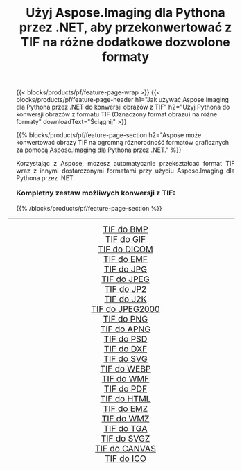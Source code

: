 ﻿---
title: Użyj Aspose.Imaging dla Pythona przez .NET, aby przekonwertować z TIF na różne dodatkowe dozwolone formaty 
weight: 3920
url: /pl/python-net/conversion/from/tif/ 
lang: pl
langdirlevel: 2
locales: zh-hans,ja,it,ru,de,es,fr,nl,id,lt,pl,pt,vi,tr,ko,zh-hant,ar,hi,th,sv,cs,uk,he
description: Możesz szybko przekształcić TIF(Oznaczony format obrazu) w różne formaty za pomocą Aspose.Imaging dla Pythona przez .NET.
---

{{< blocks/products/pf/feature-page-wrap >}}
{{< blocks/products/pf/feature-page-header h1="Jak używać Aspose.Imaging dla Pythona przez .NET do konwersji obrazów z TIF" h2="Użyj Pythona do konwersji obrazów z formatu TIF (Oznaczony format obrazu) na różne formaty" downloadText="Ściągnij" >}}


{{% blocks/products/pf/feature-page-section  h2="Aspose może konwertować obrazy TIF na ogromną różnorodność formatów graficznych za pomocą Aspose.Imaging dla Pythona przez .NET." %}}
<p align=justify>Korzystając z Aspose, możesz automatycznie przekształcać format TIF wraz z innymi dostarczonymi formatami przy użyciu Aspose.Imaging dla Pythona przez .NET. </p>
<h3 style="margin-top:16px;">
Kompletny zestaw możliwych konwersji z TIF:
</h3>
{{% /blocks/products/pf/feature-page-section %}}
<div class="container-fluid productfamilypage bg-gray">
    <div class="convertypes bg-gray agp-content section">
        <div class="container">
		<hr style="margin-left:-20px;"/>
		<div class="row other-converters" style="gap: 10px;font-size: 19px;text-align:center;">
		    <div class='col-md-3 other-converter remove-lp remove-rp'><a href="/imaging/pl/python-net/conversion/tif-to-bmp/" style="padding:15px;">TIF do BMP</a></div><div class='col-md-3 other-converter remove-lp remove-rp'><a href="/imaging/pl/python-net/conversion/tif-to-gif/" style="padding:15px;">TIF do GIF</a></div><div class='col-md-3 other-converter remove-lp remove-rp'><a href="/imaging/pl/python-net/conversion/tif-to-dicom/" style="padding:15px;">TIF do DICOM</a></div><div class='col-md-3 other-converter remove-lp remove-rp'><a href="/imaging/pl/python-net/conversion/tif-to-emf/" style="padding:15px;">TIF do EMF</a></div><div class='col-md-3 other-converter remove-lp remove-rp'><a href="/imaging/pl/python-net/conversion/tif-to-jpg/" style="padding:15px;">TIF do JPG</a></div><div class='col-md-3 other-converter remove-lp remove-rp'><a href="/imaging/pl/python-net/conversion/tif-to-jpeg/" style="padding:15px;">TIF do JPEG</a></div><div class='col-md-3 other-converter remove-lp remove-rp'><a href="/imaging/pl/python-net/conversion/tif-to-jp2/" style="padding:15px;">TIF do JP2</a></div><div class='col-md-3 other-converter remove-lp remove-rp'><a href="/imaging/pl/python-net/conversion/tif-to-j2k/" style="padding:15px;">TIF do J2K</a></div><div class='col-md-3 other-converter remove-lp remove-rp'><a href="/imaging/pl/python-net/conversion/tif-to-jpeg2000/" style="padding:15px;">TIF do JPEG2000</a></div><div class='col-md-3 other-converter remove-lp remove-rp'><a href="/imaging/pl/python-net/conversion/tif-to-png/" style="padding:15px;">TIF do PNG</a></div><div class='col-md-3 other-converter remove-lp remove-rp'><a href="/imaging/pl/python-net/conversion/tif-to-apng/" style="padding:15px;">TIF do APNG</a></div><div class='col-md-3 other-converter remove-lp remove-rp'><a href="/imaging/pl/python-net/conversion/tif-to-psd/" style="padding:15px;">TIF do PSD</a></div><div class='col-md-3 other-converter remove-lp remove-rp'><a href="/imaging/pl/python-net/conversion/tif-to-dxf/" style="padding:15px;">TIF do DXF</a></div><div class='col-md-3 other-converter remove-lp remove-rp'><a href="/imaging/pl/python-net/conversion/tif-to-svg/" style="padding:15px;">TIF do SVG</a></div><div class='col-md-3 other-converter remove-lp remove-rp'><a href="/imaging/pl/python-net/conversion/tif-to-webp/" style="padding:15px;">TIF do WEBP</a></div><div class='col-md-3 other-converter remove-lp remove-rp'><a href="/imaging/pl/python-net/conversion/tif-to-wmf/" style="padding:15px;">TIF do WMF</a></div><div class='col-md-3 other-converter remove-lp remove-rp'><a href="/imaging/pl/python-net/conversion/tif-to-pdf/" style="padding:15px;">TIF do PDF</a></div><div class='col-md-3 other-converter remove-lp remove-rp'><a href="/imaging/pl/python-net/conversion/tif-to-html/" style="padding:15px;">TIF do HTML</a></div><div class='col-md-3 other-converter remove-lp remove-rp'><a href="/imaging/pl/python-net/conversion/tif-to-emz/" style="padding:15px;">TIF do EMZ</a></div><div class='col-md-3 other-converter remove-lp remove-rp'><a href="/imaging/pl/python-net/conversion/tif-to-wmz/" style="padding:15px;">TIF do WMZ</a></div><div class='col-md-3 other-converter remove-lp remove-rp'><a href="/imaging/pl/python-net/conversion/tif-to-tga/" style="padding:15px;">TIF do TGA</a></div><div class='col-md-3 other-converter remove-lp remove-rp'><a href="/imaging/pl/python-net/conversion/tif-to-svgz/" style="padding:15px;">TIF do SVGZ</a></div><div class='col-md-3 other-converter remove-lp remove-rp'><a href="/imaging/pl/python-net/conversion/tif-to-canvas/" style="padding:15px;">TIF do CANVAS</a></div><div class='col-md-3 other-converter remove-lp remove-rp'><a href="/imaging/pl/python-net/conversion/tif-to-ico/" style="padding:15px;">TIF do ICO</a></div>
                </div>
        </div>
    </div>
</div>
<br/>

